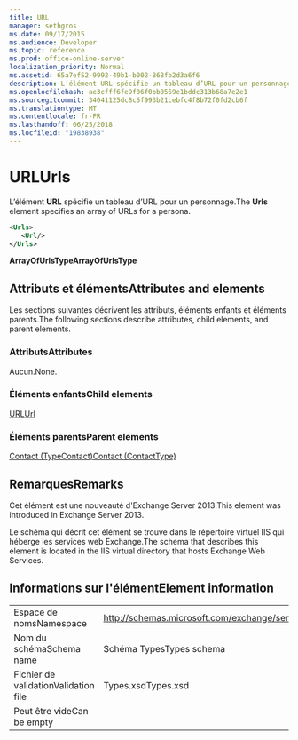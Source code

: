 ```yaml
---
title: URL
manager: sethgros
ms.date: 09/17/2015
ms.audience: Developer
ms.topic: reference
ms.prod: office-online-server
localization_priority: Normal
ms.assetid: 65a7ef52-9992-49b1-b002-868fb2d3a6f6
description: L’élément URL spécifie un tableau d’URL pour un personnage.
ms.openlocfilehash: ae3cfff6fe9f06f0bb0569e1bddc313b68a7e2e1
ms.sourcegitcommit: 34041125dc8c5f993b21cebfc4f8b72f0fd2cb6f
ms.translationtype: MT
ms.contentlocale: fr-FR
ms.lasthandoff: 06/25/2018
ms.locfileid: "19838938"
---
```

# <a name="urls"></a><span data-ttu-id="67e92-103">URL</span><span class="sxs-lookup"><span data-stu-id="67e92-103">Urls</span></span>

<span data-ttu-id="67e92-104">L’élément **URL** spécifie un tableau d’URL pour un personnage.</span><span class="sxs-lookup"><span data-stu-id="67e92-104">The **Urls** element specifies an array of URLs for a persona.</span></span> 
  
```XML
<Urls>
   <Url/>
</Urls>
```

 <span data-ttu-id="67e92-105">**ArrayOfUrlsType**</span><span class="sxs-lookup"><span data-stu-id="67e92-105">**ArrayOfUrlsType**</span></span>
## <a name="attributes-and-elements"></a><span data-ttu-id="67e92-106">Attributs et éléments</span><span class="sxs-lookup"><span data-stu-id="67e92-106">Attributes and elements</span></span>

<span data-ttu-id="67e92-107">Les sections suivantes décrivent les attributs, éléments enfants et éléments parents.</span><span class="sxs-lookup"><span data-stu-id="67e92-107">The following sections describe attributes, child elements, and parent elements.</span></span>
  
### <a name="attributes"></a><span data-ttu-id="67e92-108">Attributs</span><span class="sxs-lookup"><span data-stu-id="67e92-108">Attributes</span></span>

<span data-ttu-id="67e92-109">Aucun.</span><span class="sxs-lookup"><span data-stu-id="67e92-109">None.</span></span>
  
### <a name="child-elements"></a><span data-ttu-id="67e92-110">Éléments enfants</span><span class="sxs-lookup"><span data-stu-id="67e92-110">Child elements</span></span>

[<span data-ttu-id="67e92-111">URL</span><span class="sxs-lookup"><span data-stu-id="67e92-111">Url </span></span>](url-ex15websvcsotherref.md)
  
### <a name="parent-elements"></a><span data-ttu-id="67e92-112">Éléments parents</span><span class="sxs-lookup"><span data-stu-id="67e92-112">Parent elements</span></span>

[<span data-ttu-id="67e92-113">Contact (TypeContact)</span><span class="sxs-lookup"><span data-stu-id="67e92-113">Contact (ContactType)</span></span>](contact-contacttype.md)
  
## <a name="remarks"></a><span data-ttu-id="67e92-114">Remarques</span><span class="sxs-lookup"><span data-stu-id="67e92-114">Remarks</span></span>

<span data-ttu-id="67e92-115">Cet élément est une nouveauté d'Exchange Server 2013.</span><span class="sxs-lookup"><span data-stu-id="67e92-115">This element was introduced in Exchange Server 2013.</span></span>
  
<span data-ttu-id="67e92-116">Le schéma qui décrit cet élément se trouve dans le répertoire virtuel IIS qui héberge les services web Exchange.</span><span class="sxs-lookup"><span data-stu-id="67e92-116">The schema that describes this element is located in the IIS virtual directory that hosts Exchange Web Services.</span></span>
  
## <a name="element-information"></a><span data-ttu-id="67e92-117">Informations sur l'élément</span><span class="sxs-lookup"><span data-stu-id="67e92-117">Element information</span></span>

|||
|:-----|:-----|
|<span data-ttu-id="67e92-118">Espace de noms</span><span class="sxs-lookup"><span data-stu-id="67e92-118">Namespace</span></span>  <br/> |http://schemas.microsoft.com/exchange/services/2006/types  <br/> |
|<span data-ttu-id="67e92-119">Nom du schéma</span><span class="sxs-lookup"><span data-stu-id="67e92-119">Schema name</span></span>  <br/> |<span data-ttu-id="67e92-120">Schéma Types</span><span class="sxs-lookup"><span data-stu-id="67e92-120">Types schema</span></span>  <br/> |
|<span data-ttu-id="67e92-121">Fichier de validation</span><span class="sxs-lookup"><span data-stu-id="67e92-121">Validation file</span></span>  <br/> |<span data-ttu-id="67e92-122">Types.xsd</span><span class="sxs-lookup"><span data-stu-id="67e92-122">Types.xsd</span></span>  <br/> |
|<span data-ttu-id="67e92-123">Peut être vide</span><span class="sxs-lookup"><span data-stu-id="67e92-123">Can be empty</span></span>  <br/> ||
   

